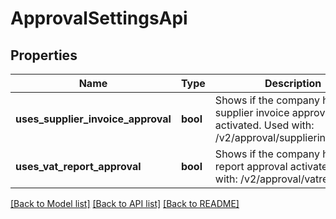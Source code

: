 # ApprovalSettingsApi

## Properties
Name | Type | Description | Notes
------------ | ------------- | ------------- | -------------
**uses_supplier_invoice_approval** | **bool** | Shows if the company has supplier invoice approval activated. Used with: /v2/approval/supplierinvoice/{id} | [optional] 
**uses_vat_report_approval** | **bool** | Shows if the company has vat report approval activated. Used with: /v2/approval/vatreport/{id} | [optional] 

[[Back to Model list]](../../README.md#documentation-for-models) [[Back to API list]](../../README.md#documentation-for-api-endpoints) [[Back to README]](../../README.md)

